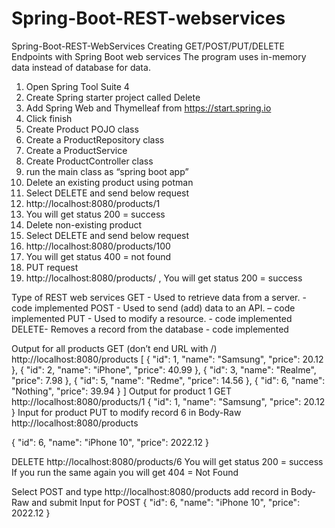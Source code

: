 # Spring-Boot-REST-webservices
Spring-Boot-REST-WebServices
Creating GET/POST/PUT/DELETE Endpoints with Spring Boot web services
The program uses in-memory data instead of database for data.

1)	Open Spring Tool  Suite 4
2)	Create Spring starter project called Delete
3)	Add Spring Web and Thymelleaf from https://start.spring.io
4)	Click finish
5)	Create Product POJO class
6)	Create a ProductRepository class
7)	Create a ProductService
8)	Create  ProductController class
9)	run the main class as “spring boot app”
10)	Delete an existing product using potman
11)	Select DELETE and send below request
12)	http://localhost:8080/products/1
13)	You will get status 200 = success 
14)	Delete non-existing product
15)	Select DELETE and send below request
16)	http://localhost:8080/products/100 
17)	You will get status 400 = not found
18)	PUT request
19)	http://localhost:8080/products/ , You will get status 200 = success 

Type of REST web services
	GET - Used to retrieve data from a server. - code implemented
	POST - Used to send (add) data to an API. – code implemented
	PUT - Used to modify a resource. - code implemented
	DELETE- Removes a record from the database - code implemented

Output for all products GET (don’t end URL with /)
http://localhost:8080/products
[
    {
        "id": 1,
        "name": "Samsung",
        "price": 20.12
    },
    {
        "id": 2,
        "name": "iPhone",
        "price": 40.99
    },
    {
        "id": 3,
        "name": "Realme",
        "price": 7.98
    },
    {
        "id": 5,
        "name": "Redme",
        "price": 14.56
    },
    {
        "id": 6,
        "name": "Nothing",
        "price": 39.94
    }
]
Output for product 1 GET
http://localhost:8080/products/1
{
    "id": 1,
    "name": "Samsung",
    "price": 20.12
}
Input for product PUT to modify record 6 in Body-Raw
http://localhost:8080/products

{
    "id": 6,
    "name": "iPhone 10",
    "price": 2022.12
}

DELETE http://localhost:8080/products/6 You will get status 200 = success
If you run the same again you will get 404 = Not Found

Select POST and type http://localhost:8080/products add record in Body-Raw and submit
Input for POST
{
    "id": 6,
    "name": "iPhone 10",
    "price": 2022.12
}
